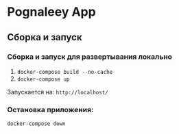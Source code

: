# Pognaleey App

## Сборка и запуск

### Сборка и запуск для развертывания локально
1. `docker-compose build --no-cache`
2. `docker-compose up`

Запускается на:
`http://localhost/`

### Остановка приложения:
`docker-compose down`